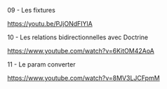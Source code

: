 09 - Les fixtures

https://youtu.be/PJjONdFIYlA

10 - Les relations bidirectionnelles avec Doctrine

https://www.youtube.com/watch?v=6KitOM42AoA

11 - Le param converter

https://www.youtube.com/watch?v=8MV3LJCFpmM